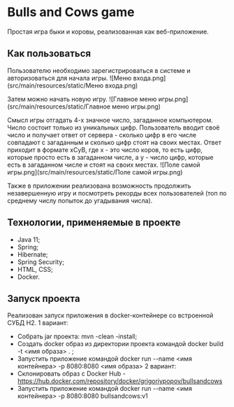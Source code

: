 # Bulls and Cows game
Простая игра быки и коровы, реализованная как веб-приложение.
## Как пользоваться
Пользователю необходимо зарегистрироваться в системе и авторизоваться для начала игры.
![Меню входа.png](src/main/resources/static/Меню входа.png)

Затем можно начать новую игру.
![Главное меню игры.png](src/main/resources/static/Главное меню игры.png)

Смысл игры отгадать 4-х значное число, загаданное компьютером. Число состоит только из уникальных цифр.
Пользователь вводит своё число и получает ответ от сервера - сколько цифр в его числе совпадают с загаданным 
и сколько цифр стоят на своих местах. Ответ приходит в формате xCyB, где x - это число коров, то есть цифр, 
которые просто есть в загаданном числе, а y - число цифр, которые есть в загаданном числе и стоят на своих местах.
![Поле самой игры.png](src/main/resources/static/Поле самой игры.png)

Также в приложении реализована возможность продолжить незавершенную игру и 
посмотреть рекорды всех пользователей (топ по среднему числу попыток 
до угадывания числа).

## Технологии, применяемые в проекте
* Java 11;
* Spring;
* Hibernate;
* Spring Security;
* HTML, CSS;
* Docker.

## Запуск проекта
Реализован запуск приложения в docker-контейнерe со встроенной СУБД H2.
1 вариант:
* Собрать jar проекта: mvn -clean -install;
* Создать docker образ из директории проекта командой docker build -t <имя образа> .  ;
* Запустить приложение командой docker run --name <имя контейнера> -p 8080:8080 <имя образа>
2 вариант:
* Склонировать образ с Docker Hub - https://hub.docker.com/repository/docker/grigoriypopov/bullsandcows
* Запустить приложение командой docker run --name <имя контейнера> -p 8080:8080 bullsandcows:v1
